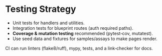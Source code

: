 # Testing Strategy

- Unit tests for handlers and utilities.
- Integration tests for blueprint routes (auth required paths).
- **Coverage & mutation testing** recommended (pytest‑cov, mutatest).
- Use seed data and fixtures for samples/assays to make pages render.

CI can run linters (flake8/ruff), mypy, tests, and a link‑checker for docs.
